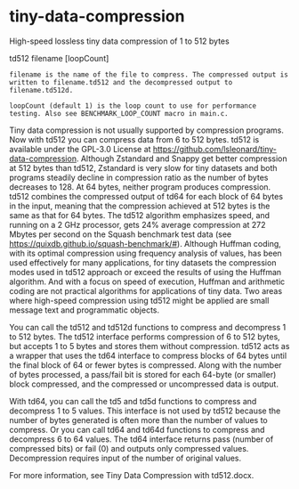 # tiny-data-compression
High-speed lossless tiny data compression of 1 to 512 bytes

td512 filename [loopCount]
   
	filename is the name of the file to compress. The compressed output is written to filename.td512 and the decompressed output to filename.td512d.
	
	loopCount (default 1) is the loop count to use for performance testing. Also see BENCHMARK_LOOP_COUNT macro in main.c.

Tiny data compression is not usually supported by compression programs. Now with td512 you can compress data from 6 to 512 bytes. td512 is available under the GPL-3.0 License at https://github.com/lsleonard/tiny-data-compression. Although Zstandard and Snappy get better compression at 512 bytes than td512, Zstandard is very slow for tiny datasets and both programs steadily decline in compression ratio as the number of bytes decreases to 128. At 64 bytes, neither program produces compression. td512 combines the compressed output of td64 for each block of 64 bytes in the input, meaning that the compression achieved at 512 bytes is the same as that for 64 bytes. The td512 algorithm emphasizes speed, and running on a 2 GHz processor, gets 24% average compression at 272 Mbytes per second on the Squash benchmark test data (see https://quixdb.github.io/squash-benchmark/#). Although Huffman coding, with its optimal compression using frequency analysis of values, has been used effectively for many applications, for tiny datasets the compression modes used in td512 approach or exceed the results of using the Huffman algorithm. And with a focus on speed of execution, Huffman and arithmetic coding are not practical algorithms for applications of tiny data. Two areas where high-speed compression using td512 might be applied are small message text and programmatic objects.

You can call the td512 and td512d functions to compress and decompress 1 to 512 bytes. The td512 interface performs compression of 6 to 512 bytes, but accepts 1 to 5 bytes and stores them without compression. td512 acts as a wrapper that uses the td64 interface to compress blocks of 64 bytes until the final block of 64 or fewer bytes is compressed. Along with the number of bytes processed, a pass/fail bit is stored for each 64-byte (or smaller) block compressed, and the compressed or uncompressed data is output.

With td64, you can call the td5 and td5d functions to compress and decompress 1 to 5 values. This interface is not used by td512 because the number of bytes generated is often more than the number of values to compress. Or you can call td64 and td64d functions to compress and decompress 6 to 64 values. The td64 interface returns pass (number of compressed bits) or fail (0) and outputs only compressed values. Decompression requires input of the number of original values.

For more information, see Tiny Data Compression with td512.docx.
